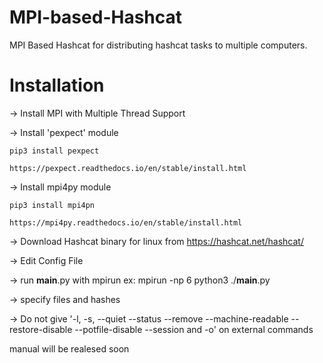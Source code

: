 # MPI-based-Hashcat

MPI Based Hashcat for distributing hashcat tasks to multiple computers.


# Installation

-> Install MPI with Multiple Thread Support

-> Install 'pexpect' module

    pip3 install pexpect
    
    https://pexpect.readthedocs.io/en/stable/install.html
    
-> Install mpi4py module

    pip3 install mpi4pn
   
    https://mpi4py.readthedocs.io/en/stable/install.html
   
-> Download Hashcat binary for linux from https://hashcat.net/hashcat/

-> Edit Config File

-> run __main__.py with mpirun ex: mpirun -np 6 python3 ./__main__.py

-> specify files and hashes

-> Do not give '-l, -s, --quiet --status --remove --machine-readable --restore-disable --potfile-disable --session and -o' on external commands

manual will be realesed soon
